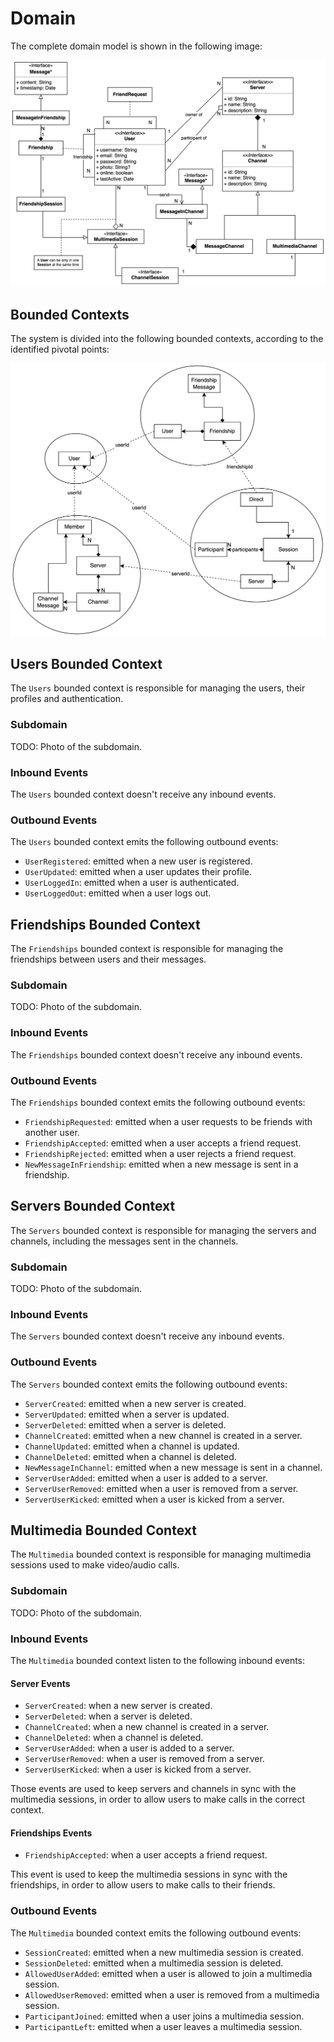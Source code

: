 # Domain

The complete domain model is shown in the following image:

![Domain](./img/domain-full.jpg)

## Bounded Contexts

The system is divided into the following bounded contexts, according to the identified pivotal points:

![Bounded Contexts](./img/bounded-context-map.jpg)

## Users Bounded Context

The `Users` bounded context is responsible for managing the users, their profiles and authentication.

### Subdomain

TODO: Photo of the subdomain.

### Inbound Events

The `Users` bounded context doesn't receive any inbound events.

### Outbound Events

The `Users` bounded context emits the following outbound events:

- `UserRegistered`: emitted when a new user is registered.
- `UserUpdated`: emitted when a user updates their profile.
- `UserLoggedIn`: emitted when a user is authenticated.
- `UserLoggedOut`: emitted when a user logs out.

## Friendships Bounded Context

The `Friendships` bounded context is responsible for managing the friendships between users and their messages.

### Subdomain

TODO: Photo of the subdomain.

### Inbound Events

The `Friendships` bounded context doesn't receive any inbound events.

### Outbound Events

The `Friendships` bounded context emits the following outbound events:

- `FriendshipRequested`: emitted when a user requests to be friends with another user.
- `FriendshipAccepted`: emitted when a user accepts a friend request.
- `FriendshipRejected`: emitted when a user rejects a friend request.
- `NewMessageInFriendship`: emitted when a new message is sent in a friendship.

## Servers Bounded Context

The `Servers` bounded context is responsible for managing the servers and channels, including the messages sent in the channels.

### Subdomain

TODO: Photo of the subdomain.

### Inbound Events

The `Servers` bounded context doesn't receive any inbound events.

### Outbound Events

The `Servers` bounded context emits the following outbound events:

- `ServerCreated`: emitted when a new server is created.
- `ServerUpdated`: emitted when a server is updated.
- `ServerDeleted`: emitted when a server is deleted.
- `ChannelCreated`: emitted when a new channel is created in a server.
- `ChannelUpdated`: emitted when a channel is updated.
- `ChannelDeleted`: emitted when a channel is deleted.
- `NewMessageInChannel`: emitted when a new message is sent in a channel.
- `ServerUserAdded`: emitted when a user is added to a server.
- `ServerUserRemoved`: emitted when a user is removed from a server.
- `ServerUserKicked`: emitted when a user is kicked from a server.

## Multimedia Bounded Context

The `Multimedia` bounded context is responsible for managing multimedia sessions used to make video/audio calls.

### Subdomain

TODO: Photo of the subdomain.

### Inbound Events

The `Multimedia` bounded context listen to the following inbound events:

#### Server Events

- `ServerCreated`: when a new server is created.
- `ServerDeleted`: when a server is deleted.
- `ChannelCreated`: when a new channel is created in a server.
- `ChannelDeleted`: when a channel is deleted.
- `ServerUserAdded`: when a user is added to a server.
- `ServerUserRemoved`: when a user is removed from a server.
- `ServerUserKicked`: when a user is kicked from a server.

Those events are used to keep servers and channels in sync with the multimedia sessions, in order to allow users to make calls in the correct context.

#### Friendships Events

- `FriendshipAccepted`: when a user accepts a friend request.

This event is used to keep the multimedia sessions in sync with the friendships, in order to allow users to make calls to their friends.

### Outbound Events

The `Multimedia` bounded context emits the following outbound events:

- `SessionCreated`: emitted when a new multimedia session is created.
- `SessionDeleted`: emitted when a multimedia session is deleted.
- `AllowedUserAdded`: emitted when a user is allowed to join a multimedia session.
- `AllowedUserRemoved`: emitted when a user is removed from a multimedia session.
- `ParticipantJoined`: emitted when a user joins a multimedia session.
- `ParticipantLeft`: emitted when a user leaves a multimedia session.
